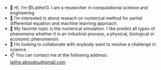 - 👋 Hi, I’m @Laithe13. I am a researcher in computational science and engineering
- 👀 I’m interested in about reseach on numerical method for partial differential equation and machine learning approach.
- 🌱 My favorite topic is the numerical simulation. I like predict all types of phenomena whether it is an industrial process, a physical, biological or economic phenomenon. 
- 💞️ I’m looking to collaborate with anybody want to resolve a challenge in science.
- 📫 You can contact me at the following address: laithe.aboudou@gmail.com

<!---
Laithe13/Laithe13 is a ✨ special ✨ repository because its `README.md` (this file) appears on your GitHub profile.
You can click the Preview link to take a look at your changes.
--->
